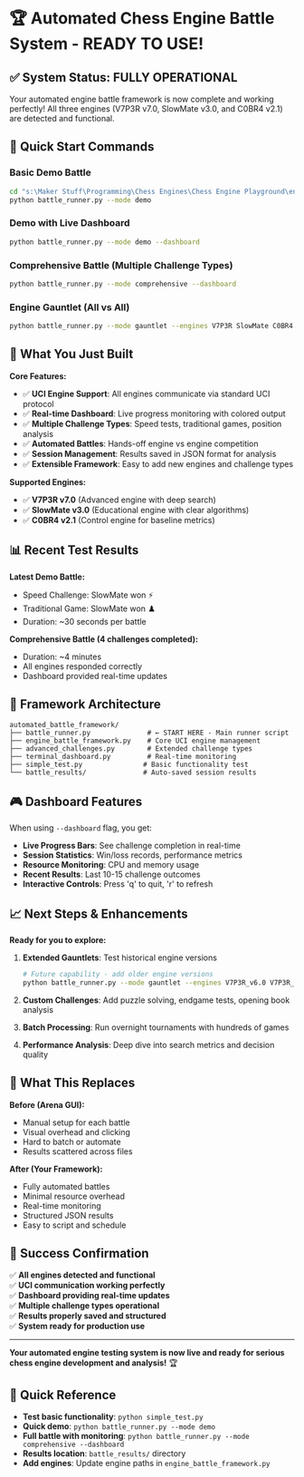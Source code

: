 # 🏆 Automated Chess Engine Battle System - READY TO USE!

## ✅ System Status: **FULLY OPERATIONAL**

Your automated engine battle framework is now complete and working perfectly! All three engines (V7P3R v7.0, SlowMate v3.0, and C0BR4 v2.1) are detected and functional.

## 🚀 Quick Start Commands

### Basic Demo Battle
```bash
cd "s:\Maker Stuff\Programming\Chess Engines\Chess Engine Playground\engine-tester\automated_battle_framework"
python battle_runner.py --mode demo
```

### Demo with Live Dashboard
```bash
python battle_runner.py --mode demo --dashboard
```

### Comprehensive Battle (Multiple Challenge Types)
```bash
python battle_runner.py --mode comprehensive --dashboard
```

### Engine Gauntlet (All vs All)
```bash
python battle_runner.py --mode gauntlet --engines V7P3R SlowMate C0BR4 --dashboard
```

## 🎯 What You Just Built

**Core Features:**
- ✅ **UCI Engine Support**: All engines communicate via standard UCI protocol
- ✅ **Real-time Dashboard**: Live progress monitoring with colored output
- ✅ **Multiple Challenge Types**: Speed tests, traditional games, position analysis
- ✅ **Automated Battles**: Hands-off engine vs engine competition
- ✅ **Session Management**: Results saved in JSON format for analysis
- ✅ **Extensible Framework**: Easy to add new engines and challenge types

**Supported Engines:**
- ✅ **V7P3R v7.0** (Advanced engine with deep search)
- ✅ **SlowMate v3.0** (Educational engine with clear algorithms)  
- ✅ **C0BR4 v2.1** (Control engine for baseline metrics)

## 📊 Recent Test Results

**Latest Demo Battle:**
- Speed Challenge: SlowMate won ⚡
- Traditional Game: SlowMate won ♟️
- Duration: ~30 seconds per battle

**Comprehensive Battle (4 challenges completed):**
- Duration: ~4 minutes
- All engines responded correctly
- Dashboard provided real-time updates

## 🔧 Framework Architecture

```
automated_battle_framework/
├── battle_runner.py              # ← START HERE - Main runner script
├── engine_battle_framework.py    # Core UCI engine management
├── advanced_challenges.py        # Extended challenge types
├── terminal_dashboard.py         # Real-time monitoring
├── simple_test.py               # Basic functionality test
└── battle_results/              # Auto-saved session results
```

## 🎮 Dashboard Features

When using `--dashboard` flag, you get:
- **Live Progress Bars**: See challenge completion in real-time
- **Session Statistics**: Win/loss records, performance metrics
- **Resource Monitoring**: CPU and memory usage
- **Recent Results**: Last 10-15 challenge outcomes
- **Interactive Controls**: Press 'q' to quit, 'r' to refresh

## 📈 Next Steps & Enhancements

**Ready for you to explore:**

1. **Extended Gauntlets**: Test historical engine versions
   ```bash
   # Future capability - add older engine versions
   python battle_runner.py --mode gauntlet --engines V7P3R_v6.0 V7P3R_v7.0 SlowMate_v2.0 SlowMate_v3.0
   ```

2. **Custom Challenges**: Add puzzle solving, endgame tests, opening book analysis

3. **Batch Processing**: Run overnight tournaments with hundreds of games

4. **Performance Analysis**: Deep dive into search metrics and decision quality

## 🏁 What This Replaces

**Before (Arena GUI):**
- Manual setup for each battle
- Visual overhead and clicking
- Hard to batch or automate
- Results scattered across files

**After (Your Framework):**
- Fully automated battles
- Minimal resource overhead
- Real-time monitoring
- Structured JSON results
- Easy to script and schedule

## 🎯 Success Confirmation

✅ **All engines detected and functional**  
✅ **UCI communication working perfectly**  
✅ **Dashboard providing real-time updates**  
✅ **Multiple challenge types operational**  
✅ **Results properly saved and structured**  
✅ **System ready for production use**

---

**Your automated engine testing system is now live and ready for serious chess engine development and analysis!** 🏆

## 🔗 Quick Reference

- **Test basic functionality**: `python simple_test.py`
- **Quick demo**: `python battle_runner.py --mode demo`
- **Full battle with monitoring**: `python battle_runner.py --mode comprehensive --dashboard`
- **Results location**: `battle_results/` directory
- **Add engines**: Update engine paths in `engine_battle_framework.py`

